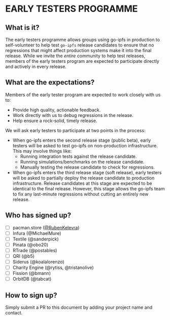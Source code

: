 # EARLY TESTERS PROGRAMME

## What is it?

The early testers programme allows groups using go-ipfs in production to self-volunteer to help test `go-ipfs` release candidates to ensure that no regressions that might affect production systems make it into the final release. While we invite the _entire_ community to help test releases, members of the early testers program are expected to participate directly and actively in every release.

## What are the expectations?

Members of the early tester program are expected to work closely with us to:

* Provide high quality, actionable feedback.
* Work directly with us to debug regressions in the release.
* Help ensure a rock-solid, timely release.

We will ask early testers to participate at two points in the process:

* When go-ipfs enters the second release stage (public beta), early testers will be asked to test go-ipfs on non-production infrastructure. This may involve things like:
  - Running integration tests against the release candidate.
  - Running simulations/benchmarks on the release candidate.
  - Manually testing the release candidate to check for regressions.
* When go-ipfs enters the third release stage (soft release), early testers will be asked to partially deploy the release candidate to production infrastructure. Release candidates at this stage are expected to be identical to the final release. However, this stage allows the go-ipfs team to fix any last-minute regressions without cutting an entirely new release.

## Who has signed up?

- [ ] pacman.store ([@RubenKelevra](https://github.com/RubenKelevra))
- [ ] Infura (@MichaelMure)
- [ ] Textile (@sanderpick)
- [ ] Pinata (@obo20)
- [ ] RTrade (@postables)
- [ ] QRI (@b5)
- [ ] Siderus (@koalalorenzo)
- [ ] Charity Engine (@rytiss, @tristanolive)
- [ ] Fission (@bmann)
- [ ] OrbitDB (@tabcat)

## How to sign up?

Simply submit a PR to this document by adding your project name and contact.
